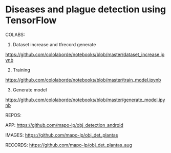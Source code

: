 # Diseases and plague detection using TensorFlow

COLABS:

1. Dataset increase and tfrecord generate

https://github.com/cololaborde/notebooks/blob/master/dataset_increase.ipynb

2. Training

https://github.com/cololaborde/notebooks/blob/master/train_model.ipynb

3. Generate model

https://github.com/cololaborde/notebooks/blob/master/generate_model.ipynb

REPOS:

APP: https://github.com/mapo-lp/obj_detection_android

IMAGES: https://github.com/mapo-lp/obj_det_plantas

RECORDS: https://github.com/mapo-lp/obj_det_plantas_aug
